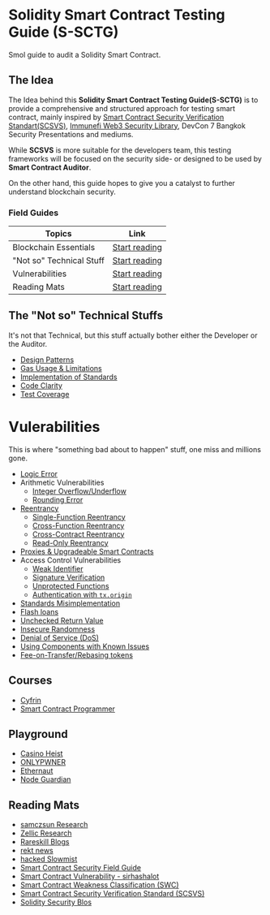 # Solidity Smart Contract Testing Guide (S-SCTG)

Smol guide to audit a Solidity Smart Contract.

## The Idea

The Idea behind this **Solidity Smart Contract Testing Guide(S-SCTG)** is to provide a comprehensive and structured approach for testing smart contract, mainly inspired by [Smart Contract Security Verification Standart(SCSVS)](https://github.com/securing/SCSVS), [Immunefi Web3 Security Library](https://github.com/immunefi-team/Web3-Security-Library), DevCon 7 Bangkok Security Presentations and mediums.

While **SCSVS** is more suitable for the developers team, this testing frameworks will be focused on the security side- or designed to be used by **Smart Contract Auditor**. 

On the other hand, this guide hopes to give you a catalyst to further understand blockchain security.


### Field Guides
|  Topics | Link  |
|---|---|
| Blockchain Essentials | [Start reading](Blockchain%20Essentials/README.md#blockchain-essentials)|
| "Not so" Technical Stuff| [Start reading](#the-not-so-technical-stuffs)|
| Vulnerabilities | [Start reading](#vulerabilities) |
| Reading Mats | [Start reading](#reading-mats)|

## The "Not so" Technical Stuffs
It's not that Technical, but this stuff actually bother either the Developer or the Auditor.

- [Design Patterns]([NTT-01]%20-%20Design%20Patterns.md#design-patterns) 
- [Gas Usage & Limitations]([NTT-02]%20-%20Gas%20Usage%20&%20Limitations.md#gas-usage--limitation)
- [Implementation of Standards]([NTT-03]%20-%20Implementation%20of%20Standards.md#implementation-of-standards)
- [Code Clarity]([NTT-04]%20-%20Code%20Clarity.md#code-clarity)
- [Test Coverage]([NTT-05]%20-%20Test%20Coverage.md#test-coverage)

# Vulerabilities
This is where "something bad about to happen" stuff, one miss and millions gone.

- [Logic Error](Vulnerabilities/[V-LE-01]%20-%20Logic%20Error.md#logic-error)
- Arithmetic Vulnerabilities
    - [Integer Overflow/Underflow](Vulnerabilities/[V-AV-01]%20-%20Integer%20Overflow%20&%20Underflow.md#integer-overflow--underflow)
    - [Rounding Error](Vulnerabilities/[V-AV-02]%20-%20Rounding%20Error.md#rounding-error)
- [Reentrancy](Vulnerabilities/[V-RE-01]%20-%20Reentrancy.md#reentrancy)
    - [Single-Function Reentrancy](Vulnerabilities/[V-RE-02]%20-%20Single-Function%20Reentrancy.md#single-function-reentrancy)
    - [Cross-Function Reentrancy](Vulnerabilities/[V-RE-03]%20-%20Cross-Function%20Reentrancy.md#cross-function-reentrancy)
    - [Cross-Contract Reentrancy](Vulnerabilities/[V-RE-04]%20-%20Cross-Contract%20Reentrancy.md#cross-contract-reentrancy)
    - [Read-Only Reentrancy](Vulnerabilities/[V-RE-05]%20-%20Read-Only%20Reentrancy.md#read-only-reentrancy)
- [Proxies & Upgradeable Smart Contracts](Vulnerabilities/[V-PROXY-01]%20Proxy%20Contracts%20101.md#proxies-and-upgradeable-smart-contract-problems)
- Access Control Vulnerabilities
    - [Weak Identifier](Vulnerabilities/[V-AC-01]%20-%20Weak%20Identifier.md#weak-identifier)
    - [Signature Verification](Vulnerabilities/[V-AC-02]%20-%20Signature%20Verification.md#signature-verification)
    - [Unprotected Functions](Vulnerabilities/[V-AC-03]%20-%20Unprotected%20Functions.md#unprotected-functions)
    - [Authentication with `tx.origin`](Vulnerabilities/[V-AC-04]%20-%20tx.origin%20Authentication.md#txorigin-authentication)
- [Standards Misimplementation](Vulnerabilities/[V-SMI-01]%20-%20Standards%20Misimplementation.md#standards-misimplementation)
- [Flash loans](Vulnerabilities/[V-FL-01]%20-%20Flash%20loan.md#flash-loan)
- [Unchecked Return Value](Vulnerabilities/[V-URV-01]%20-%20Unchecked%20Return%20Value.md#unchecked-returns-values)
- [Insecure Randomness](Vulnerabilities/[V-IR-01]%20-%20Insecure%20Randomness.md#insecure-randomness)
- [Denial of Service (DoS)](Vulnerabilities/[V-DoS-01]%20-%20Denial%20of%20Service.md#denial-of-service)
- [Using Components with Known Issues](Vulnerabilities/[V-CKV-01]%20-%20Components%20with%20Known%20Vulnerability.md#components-with-known-vulnerability)
- [Fee-on-Transfer/Rebasing tokens](Vulnerabilities/[V-FOT-01]%20Fee%20on%20Transfer%20Rebasing%20Tokens.md#rebase-token)

## Courses
- [Cyfrin](https://updraft.cyfrin.io/)
- [Smart Contract Programmer](https://www.youtube.com/channel/UCJWh7F3AFyQ_x01VKzr9eyA)

## Playground 
- [Casino Heist](https://casinoheist.xyz)
- [ONLYPWNER](https://onlypwner.xyz/)
- [Ethernaut](https://ethernaut.openzeppelin.com/)
- [Node Guardian](https://nodeguardians.io/)

## Reading Mats
- [samczsun Research](https://samczsun.com/)
- [Zellic Research](https://www.zellic.io/blog/)
- [Rareskill Blogs](https://www.rareskills.io/blog)
- [rekt news](https://rekt.news)
- [hacked Slowmist](https://hacked.slowmist.io)
- [Smart Contract Security Field Guide](https://scsfg.io)
- [Smart Contract Vulnerability - sirhashalot](https://github.com/sirhashalot/SCV-List)
- [Smart Contract Weakness Classification (SWC)](https://swcregistry.io/)
- [Smart Contract Security Verification Standard (SCSVS)](https://github.com/securing/SCSVS?tab=readme-ov-file)
- [Solidity Security Blos](https://github.com/sigp/solidity-security-blog)
